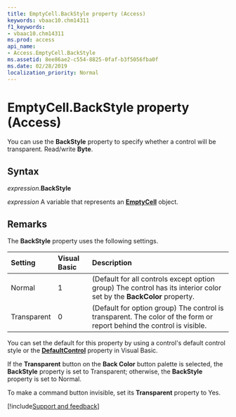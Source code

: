 ```yaml
---
title: EmptyCell.BackStyle property (Access)
keywords: vbaac10.chm14311
f1_keywords:
- vbaac10.chm14311
ms.prod: access
api_name:
- Access.EmptyCell.BackStyle
ms.assetid: 8ee86ae2-c554-8825-0faf-b3f5056fba0f
ms.date: 02/28/2019
localization_priority: Normal
---
```



# EmptyCell.BackStyle property (Access)

You can use the **BackStyle** property to specify whether a control will be transparent. Read/write **Byte**.


## Syntax

_expression_.**BackStyle**

_expression_ A variable that represents an **[EmptyCell](Access.EmptyCell.md)** object.


## Remarks

The **BackStyle** property uses the following settings.

|Setting|Visual Basic|Description|
|:-----|:-----|:-----|
|Normal|1|(Default for all controls except option group) The control has its interior color set by the **BackColor** property.|
|Transparent|0|(Default for option group) The control is transparent. The color of the form or report behind the control is visible.|

You can set the default for this property by using a control's default control style or the **[DefaultControl](access.form.defaultcontrol.md)** property in Visual Basic.

If the **Transparent** button on the **Back Color** button palette is selected, the **BackStyle** property is set to Transparent; otherwise, the **BackStyle** property is set to Normal.

To make a command button invisible, set its **Transparent** property to Yes.



[!include[Support and feedback](~/includes/feedback-boilerplate.md)]